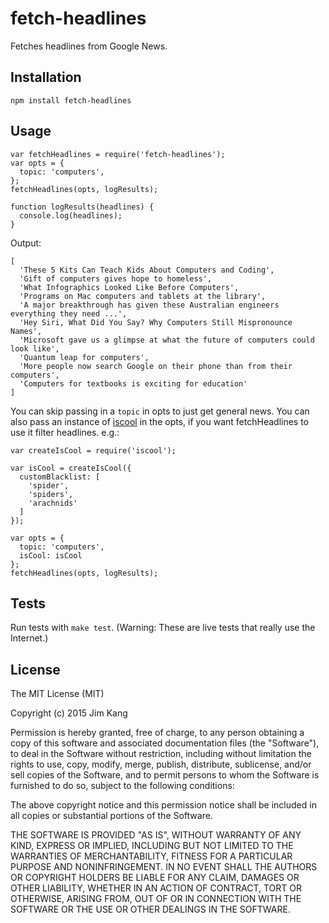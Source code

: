 fetch-headlines
===============

Fetches headlines from Google News.

Installation
------------

    npm install fetch-headlines

Usage
-----

    var fetchHeadlines = require('fetch-headlines');
    var opts = {
      topic: 'computers',
    };
    fetchHeadlines(opts, logResults);

    function logResults(headlines) {
      console.log(headlines);
    }

Output:

    [ 
      'These 5 Kits Can Teach Kids About Computers and Coding',
      'Gift of computers gives hope to homeless',
      'What Infographics Looked Like Before Computers',
      'Programs on Mac computers and tablets at the library',
      'A major breakthrough has given these Australian engineers everything they need ...',
      'Hey Siri, What Did You Say? Why Computers Still Mispronounce Names',
      'Microsoft gave us a glimpse at what the future of computers could look like',
      'Quantum leap for computers',
      'More people now search Google on their phone than from their computers',
      'Computers for textbooks is exciting for education'
    ]

You can skip passing in a `topic` in opts to just get general news. You can also pass an instance of [iscool](https://github.com/jimkang/iscool) in the opts, if you want fetchHeadlines to use it filter headlines. e.g.:

    var createIsCool = require('iscool');

    var isCool = createIsCool({
      customBlacklist: [
        'spider',
        'spiders',
        'arachnids'
      ]
    });

    var opts = {
      topic: 'computers',
      isCool: isCool
    };
    fetchHeadlines(opts, logResults);

Tests
-----

Run tests with `make test`. (Warning: These are live tests that really use the Internet.)

License
-------

The MIT License (MIT)

Copyright (c) 2015 Jim Kang

Permission is hereby granted, free of charge, to any person obtaining a copy
of this software and associated documentation files (the "Software"), to deal
in the Software without restriction, including without limitation the rights
to use, copy, modify, merge, publish, distribute, sublicense, and/or sell
copies of the Software, and to permit persons to whom the Software is
furnished to do so, subject to the following conditions:

The above copyright notice and this permission notice shall be included in
all copies or substantial portions of the Software.

THE SOFTWARE IS PROVIDED "AS IS", WITHOUT WARRANTY OF ANY KIND, EXPRESS OR
IMPLIED, INCLUDING BUT NOT LIMITED TO THE WARRANTIES OF MERCHANTABILITY,
FITNESS FOR A PARTICULAR PURPOSE AND NONINFRINGEMENT. IN NO EVENT SHALL THE
AUTHORS OR COPYRIGHT HOLDERS BE LIABLE FOR ANY CLAIM, DAMAGES OR OTHER
LIABILITY, WHETHER IN AN ACTION OF CONTRACT, TORT OR OTHERWISE, ARISING FROM,
OUT OF OR IN CONNECTION WITH THE SOFTWARE OR THE USE OR OTHER DEALINGS IN
THE SOFTWARE.
